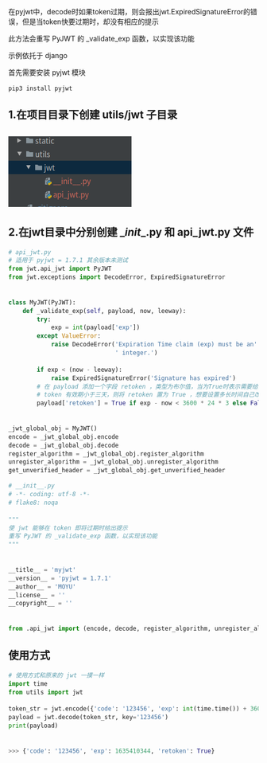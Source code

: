 在pyjwt中，decode时如果token过期，则会报出jwt.ExpiredSignatureError的错误，但是当token快要过期时，却没有相应的提示

此方法会重写 PyJWT 的 _validate_exp 函数，以实现该功能

示例依托于 django

首先需要安装 pyjwt 模块

```shell
pip3 install pyjwt
```



## 1.在项目目录下创建 utils/jwt 子目录

## ![image-20211028154513842](pyjwt在token将要过期时给出提示.assets/image-20211028154513842.png)

## 2.在jwt目录中分别创建 \__init__.py  和 api_jwt.py 文件

```python
# api_jwt.py
# 适用于 pyjwt = 1.7.1 其余版本未测试
from jwt.api_jwt import PyJWT
from jwt.exceptions import DecodeError, ExpiredSignatureError


class MyJWT(PyJWT):
    def _validate_exp(self, payload, now, leeway):
        try:
            exp = int(payload['exp'])
        except ValueError:
            raise DecodeError('Expiration Time claim (exp) must be an'
                              ' integer.')

        if exp < (now - leeway):
            raise ExpiredSignatureError('Signature has expired')
        # 在 payload 添加一个字段 retoken ，类型为布尔值，当为True时表示需要给前端发送新的token
        # token 有效期小于三天，则将 retoken 置为 True ，想要设置多长时间自己改
        payload['retoken'] = True if exp - now < 3600 * 24 * 3 else False


_jwt_global_obj = MyJWT()
encode = _jwt_global_obj.encode
decode = _jwt_global_obj.decode
register_algorithm = _jwt_global_obj.register_algorithm
unregister_algorithm = _jwt_global_obj.unregister_algorithm
get_unverified_header = _jwt_global_obj.get_unverified_header
```

```python
# __init__.py
# -*- coding: utf-8 -*-
# flake8: noqa

"""
使 jwt 能够在 token 即将过期时给出提示
重写 PyJWT 的 _validate_exp 函数，以实现该功能
"""


__title__ = 'myjwt'
__version__ = 'pyjwt = 1.7.1'
__author__ = 'MOYU'
__license__ = ''
__copyright__ = ''


from .api_jwt import (encode, decode, register_algorithm, unregister_algorithm, get_unverified_header, MyJWT)
```

## 使用方式

```python
# 使用方式和原来的 jwt 一摸一样
import time
from utils import jwt

token_str = jwt.encode({'code': '123456', 'exp': int(time.time()) + 3600}, key='123456')
payload = jwt.decode(token_str, key='123456')
print(payload)


>>> {'code': '123456', 'exp': 1635410344, 'retoken': True}
```



